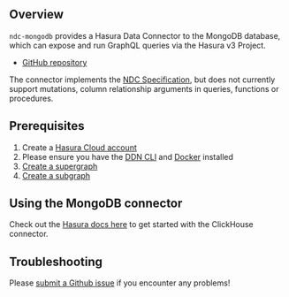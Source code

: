 ## Overview

`ndc-mongodb` provides a Hasura Data Connector to the MongoDB database,
which can expose and run GraphQL queries via the Hasura v3 Project.

- [GitHub repository](https://github.com/hasura/ndc-mongodb)

The connector implements the [NDC Specification](https://hasura.github.io/ndc-spec/overview.html),
but does not currently support mutations, column relationship arguments in queries, functions or procedures.

## Prerequisites

1. Create a [Hasura Cloud account](https://console.hasura.io)
2. Please ensure you have the [DDN CLI](https://hasura.io/docs/3.0/cli/installation) and [Docker](https://docs.docker.com/engine/install/) installed
3. [Create a supergraph](https://hasura.io/docs/3.0/getting-started/init-supergraph)
4. [Create a subgraph](https://hasura.io/docs/3.0/getting-started/init-subgraph)

## Using the MongoDB connector

Check out the [Hasura docs here](https://hasura.io/docs/3.0/getting-started/build/connect-to-data/connect-a-source/?db=MongoDB) to get started with the ClickHouse connector.

## Troubleshooting

Please [submit a Github issue](https://github.com/hasura/graphql-engine/issues/new)
if you encounter any problems!
